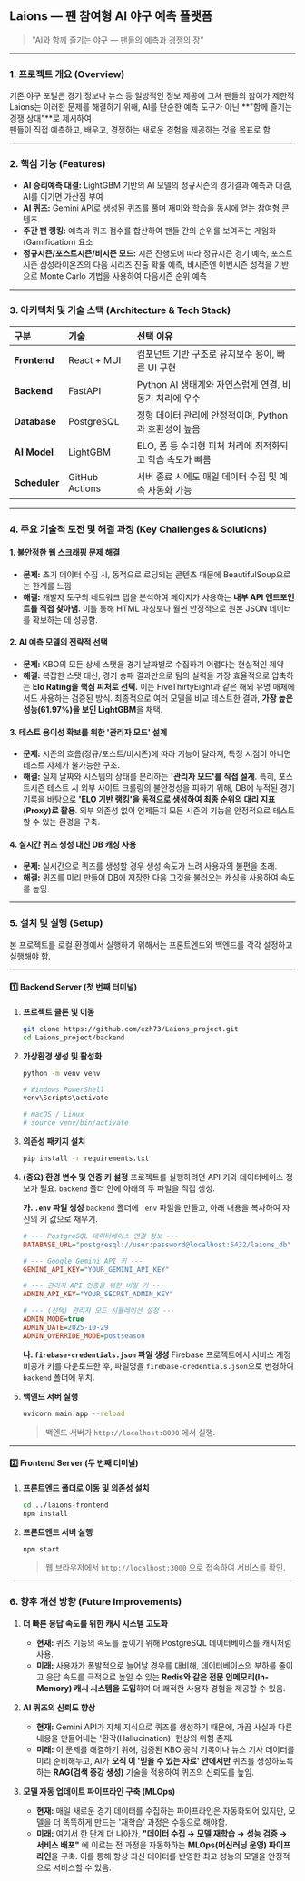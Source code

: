 ## Laions — 팬 참여형 AI 야구 예측 플랫폼

> "AI와 함께 즐기는 야구 — 팬들의 예측과 경쟁의 장"

-----

### 1\. 프로젝트 개요 (Overview)

기존 야구 포털은 경기 정보나 뉴스 등 일방적인 정보 제공에 그쳐 팬들의 참여가 제한적  
Laions는 이러한 문제를 해결하기 위해, AI를 단순한 예측 도구가 아닌 \*\*"함께 즐기는 경쟁 상대"\*\*로 제시하여   
팬들이 직접 예측하고, 배우고, 경쟁하는 새로운 경험을 제공하는 것을 목표로 함

-----

### 2\. 핵심 기능 (Features)

  * **AI 승리예측 대결:** LightGBM 기반의 AI 모델의 정규시즌의 경기결과 예측과 대결, AI를 이기면 가산점 부여
  * **AI 퀴즈:** Gemini API로 생성된 퀴즈를 풀며 재미와 학습을 동시에 얻는 참여형 콘텐츠
  * **주간 팬 랭킹:** 예측과 퀴즈 점수를 합산하여 팬들 간의 순위를 보여주는 게임화(Gamification) 요소
  * **정규시즌/포스트시즌/비시즌 모드:** 시즌 진행도에 따라 정규시즌 경기 예측, 포스트시즌 삼성라이온즈의 다음 시리즈 진출 확률 예측, 비시즌엔 이번시즌 성적을 기반으로 Monte Carlo 기법을 사용하여 다음시즌 순위 예측

-----

### 3\. 아키텍처 및 기술 스택 (Architecture & Tech Stack)

| 구분 | 기술 | 선택 이유 |
| :--- | :--- | :--- |
| **Frontend** | React + MUI | 컴포넌트 기반 구조로 유지보수 용이, 빠른 UI 구현 |
| **Backend** | FastAPI | Python AI 생태계와 자연스럽게 연결, 비동기 처리에 우수 |
| **Database** | PostgreSQL | 정형 데이터 관리에 안정적이며, Python과 호환성이 높음 |
| **AI Model** | LightGBM | ELO, 폼 등 수치형 피처 처리에 최적화되고 학습 속도가 빠름 |
| **Scheduler**| GitHub Actions | 서버 종료 시에도 매일 데이터 수집 및 예측 자동화 가능 |

-----

### 4\. 주요 기술적 도전 및 해결 과정 (Key Challenges & Solutions)

#### 1\. 불안정한 웹 스크래핑 문제 해결

  * **문제:** 초기 데이터 수집 시, 동적으로 로딩되는 콘텐츠 때문에 BeautifulSoup으로는 한계를 느낌
  * **해결:** 개발자 도구의 네트워크 탭을 분석하여 페이지가 사용하는 **내부 API 엔드포인트를 직접 찾아냄.** 이를 통해 HTML 파싱보다 훨씬 안정적으로 원본 JSON 데이터를 확보하는 데 성공함.

#### 2\. AI 예측 모델의 전략적 선택

  * **문제:** KBO의 모든 상세 스탯을 경기 날짜별로 수집하기 어렵다는 현실적인 제약
  * **해결:** 복잡한 스탯 대신, 경기 승패 결과만으로 팀의 실력을 가장 효율적으로 압축하는 **Elo Rating을 핵심 피처로 선택.** 이는 FiveThirtyEight과 같은 해외 유명 매체에서도 사용하는 검증된 방식. 최종적으로 여러 모델을 비교 테스트한 결과, **가장 높은 성능(61.97%)을 보인 LightGBM**을 채택.

#### 3\. 테스트 용이성 확보를 위한 '관리자 모드' 설계

* **문제:** 시즌의 흐름(정규/포스트/비시즌)에 따라 기능이 달라져, 특정 시점이 아니면 테스트 자체가 불가능한 구조.
* **해결:** 실제 날짜와 시스템의 상태를 분리하는 **'관리자 모드'를 직접 설계**. 특히, 포스트시즌 테스트 시 외부 사이트 크롤링의 불안정성을 피하기 위해, DB에 누적된 경기 기록을 바탕으로 **'ELO 기반 랭킹'을 동적으로 생성하여 최종 순위의 대리 지표(Proxy)로 활용**. 외부 의존성 없이 언제든지 모든 시즌의 기능을 안정적으로 테스트할 수 있는 환경을 구축.

  
#### 4\. 실시간 퀴즈 생성 대신 DB 캐싱 사용

  * **문제:** 실시간으로 퀴즈를 생성할 경우 생성 속도가 느려 사용자의 불편을 초래.
  * **해결:** 퀴즈를 미리 만들어 DB에 저장한 다음 그것을 불러오는 캐싱을 사용하여 속도를 높임.

-----

### 5. 설치 및 실행 (Setup)

본 프로젝트를 로컬 환경에서 실행하기 위해서는 프론트엔드와 백엔드를 각각 설정하고 실행해야 함.

---

#### **1️⃣ Backend Server (첫 번째 터미널)**

1.  **프로젝트 클론 및 이동**
    ```bash
    git clone https://github.com/ezh73/Laions_project.git   
    cd Laions_project/backend
    ```

2.  **가상환경 생성 및 활성화**
    ```bash
    python -m venv venv

    # Windows PowerShell
    venv\Scripts\activate

    # macOS / Linux
    # source venv/bin/activate
    ```

3.  **의존성 패키지 설치**
    ```bash
    pip install -r requirements.txt
    ```

4.  **(중요) 환경 변수 및 인증 키 설정**
    프로젝트를 실행하려면 API 키와 데이터베이스 정보가 필요. `backend` 폴더 안에 아래의 두 파일을 직접 생성.

    **가. `.env` 파일 생성**
    `backend` 폴더에 `.env` 파일을 만들고, 아래 내용을 복사하여 자신의 키 값으로 채우기.
    ```ini
    # --- PostgreSQL 데이터베이스 연결 정보 ---
    DATABASE_URL="postgresql://user:password@localhost:5432/laions_db"

    # --- Google Gemini API 키 ---
    GEMINI_API_KEY="YOUR_GEMINI_API_KEY"

    # --- 관리자 API 인증을 위한 비밀 키 ---
    ADMIN_API_KEY="YOUR_SECRET_ADMIN_KEY"

    # --- (선택) 관리자 모드 시뮬레이션 설정 ---
    ADMIN_MODE=true
    ADMIN_DATE=2025-10-29
    ADMIN_OVERRIDE_MODE=postseason
    ```

    **나. `firebase-credentials.json` 파일 생성**
    Firebase 프로젝트에서 서비스 계정 비공개 키를 다운로드한 후, 파일명을 `firebase-credentials.json`으로 변경하여 `backend` 폴더에 위치.

5.  **백엔드 서버 실행**
    ```bash
    uvicorn main:app --reload
    ```
    > 백엔드 서버가 `http://localhost:8000` 에서 실행.

---

#### **2️⃣ Frontend Server (두 번째 터미널)**

1.  **프론트엔드 폴더로 이동 및 의존성 설치**
    ```bash
    cd ../laions-frontend  
    npm install
    ```

2.  **프론트엔드 서버 실행**
    ```bash
    npm start
    ```
    > 웹 브라우저에서 `http://localhost:3000` 으로 접속하여 서비스를 확인.

-----

### 6. 향후 개선 방향 (Future Improvements)

1.  **더 빠른 응답 속도를 위한 캐시 시스템 고도화**
    * **현재:** 퀴즈 기능의 속도를 높이기 위해 PostgreSQL 데이터베이스를 캐시처럼 사용.
    * **미래:** 사용자가 폭발적으로 늘어날 경우를 대비해, 데이터베이스의 부하를 줄이고 응답 속도를 극적으로 높일 수 있는 **Redis와 같은 전문 인메모리(In-Memory) 캐시 시스템을 도입**하여 더 쾌적한 사용자 경험을 제공할 수 있음.

2.  **AI 퀴즈의 신뢰도 향상**
    * **현재:** Gemini API가 자체 지식으로 퀴즈를 생성하기 때문에, 가끔 사실과 다른 내용을 만들어내는 '환각(Hallucination)' 현상의 위험 존재.
    * **미래:** 이 문제를 해결하기 위해, 검증된 KBO 공식 기록이나 뉴스 기사 데이터를 미리 준비해두고, AI가 **오직 이 '믿을 수 있는 자료' 안에서만** 퀴즈를 생성하도록 하는 **RAG(검색 증강 생성)** 기술을 적용하여 퀴즈의 신뢰도를 높임.

3.  **모델 자동 업데이트 파이프라인 구축 (MLOps)**
    * **현재:** 매일 새로운 경기 데이터를 수집하는 파이프라인은 자동화되어 있지만, 모델을 더 똑똑하게 만드는 '재학습' 과정은 수동으로 해야함.
    * **미래:** 여기서 한 단계 더 나아가, **"데이터 수집 → 모델 재학습 → 성능 검증 → 서비스 배포"** 에 이르는 전 과정을 자동화하는 **MLOps(머신러닝 운영) 파이프라인**을 구축. 이를 통해 항상 최신 데이터를 반영한 최고 성능의 모델을 안정적으로 서비스할 수 있음.
